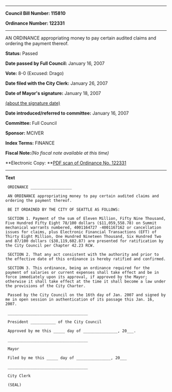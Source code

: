 

********

**Council Bill Number: 115810**
   
**Ordinance Number: 122331**
********

 AN ORDINANCE appropriating money to pay certain audited claims and ordering the payment thereof.

**Status:** Passed
   
**Date passed by Full Council:** January 16, 2007
   
**Vote:** 8-0 (Excused: Drago)
   
**Date filed with the City Clerk:** January 26, 2007
   
**Date of Mayor's signature:** January 18, 2007
   
[(about the signature date)](/~public/approvaldate.htm)
   
   
   
**Date introduced/referred to committee:** January 16, 2007
   
**Committee:** Full Council
   
**Sponsor:** MCIVER
   
   
**Index Terms:** FINANCE

**Fiscal Note:**_(No fiscal note available at this time)_

**Electronic Copy: **[PDF scan of Ordinance No. 122331](/~archives/Ordinances/Ord_122331.pdf)

********

**Text**
   
```
 ORDINANCE __________________

 AN ORDINANCE appropriating money to pay certain audited claims and ordering the payment thereof.

 BE IT ORDAINED BY THE CITY OF SEATTLE AS FOLLOWS:

 SECTION 1. Payment of the sum of Eleven Million, Fifty Nine Thousand, Five Hundred Fifty Eight 78/100 dollars ($11,059,558.78) on Summit mechanical warrants numbered, 4001164727 -4001167162 or cancellation issues for claims, plus Electronic Financial Transactions (EFT) of Thirty Eight Million, One Hundred Nineteen Thousand, Six Hundred Two and 87/100 dollars ($38,119,602.87) are presented for ratification by the City Council per Chapter 42.23 RCW.

 SECTION 2. That any act consistent with the authority and prior to the effective date of this ordinance is hereby ratified and confirmed.

 SECTION 3. This ordinance, being an ordinance required for the payment of salaries or current expenses shall take effect and be in force immediately upon its approval, if approved by the Mayor; otherwise it shall take effect at the time it shall become a law under the provisions of the City Charter.

 Passed by the City Council on the 16th day of Jan. 2007 and signed by me in open session in authentication of its passage this Jan. 16, 2007.

 ___________________________________

 President ___________ of the City Council

 Approved by me this _____ day of _______________, 20___.

 ___________________________________

 Mayor

 Filed by me this _____ day of _______________, 20___

 ___________________________________

 City Clerk

 (SEAL)

```
